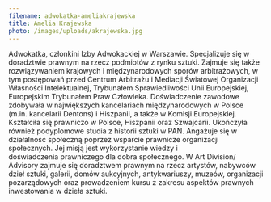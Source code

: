 ```yaml
---
filename: adwokatka-ameliakrajewska
title: Amelia Krajewska
photo: /images/uploads/akrajewska.jpg
---
```

Adwokatka, członkini Izby Adwokackiej w Warszawie. Specjalizuje się w doradztwie prawnym na rzecz podmiotów z rynku sztuki. Zajmuje się także rozwiązywaniem krajowych i międzynarodowych sporów arbitrażowych, w tym postępowań przed Centrum Arbitrażu i Mediacji Światowej Organizacji Własności Intelektualnej, Trybunałem Sprawiedliwości Unii Europejskiej, Europejskim Trybunałem Praw Człowieka. Doświadczenie zawodowe zdobywała w największych kancelariach międzynarodowych w Polsce (m.in. kancelarii Dentons) i Hiszpanii, a także w Komisji Europejskiej. Kształciła się prawniczo w Polsce, Hiszpanii oraz Szwajcarii. Ukończyła również podyplomowe studia z historii sztuki w PAN. Angażuje się w działalność społeczną poprzez wsparcie prawnicze organizacji społecznych. Jej misją jest wykorzystanie wiedzy i doświadczenia prawniczego dla dobra społecznego. W Art Division/ Advisory zajmuje się doradztwem prawnym na rzecz artystów, nabywców dzieł sztuki, galerii, domów aukcyjnych, antykwariuszy, muzeów, organizacji pozarządowych oraz prowadzeniem kursu z zakresu aspektów prawnych inwestowania w dzieła sztuki.